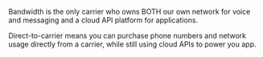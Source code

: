 Bandwidth is the only carrier who owns BOTH our own network for voice and messaging and a cloud API platform for applications.

Direct-to-carrier means you can purchase phone numbers and network usage directly from a carrier, while still using cloud APIs to power you app.